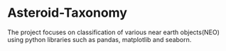 # Asteroid-Taxonomy
The project focuses on classification of various near earth objects(NEO) using python libraries such as pandas, matplotlib and seaborn.
